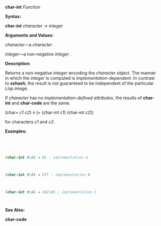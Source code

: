 **char-int** *Function* 



**Syntax:** 



**char-int** *character → integer* 



**Arguments and Values:** 



*character*—a *character* . 



*integer*—a non-negative *integer* . 



**Description:** 



Returns a non-negative *integer* encoding the *character* object. The manner in which the *integer* is computed is *implementation-dependent*. In contrast to **sxhash**, the result is not guaranteed to be independent of the particular *Lisp image*. 



If *character* has no *implementation-defined attributes*, the results of **char-int** and **char-code** are the same. 



(char= *c1 c2*) *≡* (= (char-int *c1*) (char-int *c2*)) 



for characters *c1* and *c2*. 



**Examples:**
```lisp
 



(char-int #\A) → 65 ; implementation A 



(char-int #\A) → 577 ; implementation B 



(char-int #\A) → 262145 ; implementation C 




```
**See Also:** 



**char-code** 



